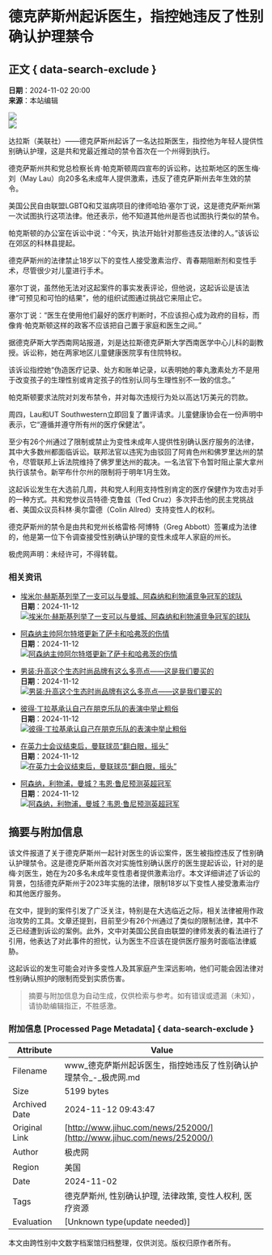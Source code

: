 # 德克萨斯州起诉医生，指控她违反了性别确认护理禁令

## 正文 { data-search-exclude }


**日期**：2024-11-02 20:00  
**来源**：本站编辑  

[![](http://www.jihuc.com/file/upload/202409/13/001226791.jpg)](http://www.jihuc.com/api/redirect.php?aid=16)  
![](http://post.qytdi.com/file/upload/202410/18/qvhpokqat0i.jpg)  

达拉斯（美联社）——德克萨斯州起诉了一名达拉斯医生，指控他为年轻人提供性别确认护理，这是共和党最近推动的禁令首次在一个州得到执行。

德克萨斯州共和党总检察长肯·帕克斯顿周四宣布的诉讼称，达拉斯地区的医生梅·刘（May Lau）向20多名未成年人提供激素，违反了德克萨斯州去年生效的禁令。

美国公民自由联盟LGBTQ和艾滋病项目的律师哈珀·塞尔丁说，这是德克萨斯州第一次试图执行这项法律。他还表示，他不知道其他州是否也试图执行类似的禁令。

帕克斯顿的办公室在诉讼中说：“今天，执法开始针对那些违反法律的人。”该诉讼在郊区的科林县提起。

德克萨斯州的法律禁止18岁以下的变性人接受激素治疗、青春期阻断剂和变性手术，尽管很少对儿童进行手术。

塞尔丁说，虽然他无法对这起案件的事实发表评论，但他说，这起诉讼是该法律“可预见和可怕的结果”，他的组织试图通过挑战它来阻止它。

塞尔丁说：“医生在使用他们最好的医疗判断时，不应该担心成为政府的目标，而像肯·帕克斯顿这样的政客不应该把自己置于家庭和医生之间。”

据德克萨斯大学西南网站报道，刘是达拉斯德克萨斯大学西南医学中心儿科的副教授。诉讼称，她在两家地区儿童健康医院享有住院特权。

该诉讼指控她“伪造医疗记录、处方和账单记录，以表明她的睾丸激素处方不是用于改变孩子的生理性别或肯定孩子的性别认同与生理性别不一致的信念。”

帕克斯顿要求法院对刘发布禁令，并对每次违规行为处以高达1万美元的罚款。

周四，Lau和UT Southwestern立即回复了置评请求。儿童健康协会在一份声明中表示，它“遵循并遵守所有州的医疗保健法”。

至少有26个州通过了限制或禁止为变性未成年人提供性别确认医疗服务的法律，其中大多数州都面临诉讼。联邦法官以违宪为由驳回了阿肯色州和佛罗里达州的禁令，尽管联邦上诉法院维持了佛罗里达州的裁决。一名法官下令暂时阻止蒙大拿州执行该禁令。新罕布什尔州的限制将于明年1月生效。

这起诉讼发生在大选前几周，共和党人利用支持性别肯定的医疗保健作为攻击对手的一种方式。共和党参议员特德·克鲁兹（Ted Cruz）多次抨击他的民主党挑战者、美国众议员科林·奥尔雷德（Colin Allred）支持变性人的权利。

德克萨斯州的禁令是由共和党州长格雷格·阿博特（Greg Abbott）签署成为法律的，他是第一位下令调查接受性别确认护理的变性未成年人家庭的州长。

极虎网声明：未经许可，不得转载。

### 相关资讯

-   [埃米尔·赫斯基列举了一支可以与曼城、阿森纳和利物浦竞争冠军的球队](http://www.jihuc.com/news/260893/)  
    **日期**：2024-11-12  
    [![埃米尔·赫斯基列举了一支可以与曼城、阿森纳和利物浦竞争冠军的球队](http://www.jihuc.com/file/upload/202411/07/005039201.jpg)](http://www.jihuc.com/news/260893/)
    
-   [阿森纳主帅阿尔特塔更新了萨卡和哈弗茨的伤情](http://www.jihuc.com/news/260889/)  
    **日期**：2024-11-12  
    [![阿森纳主帅阿尔特塔更新了萨卡和哈弗茨的伤情](http://www.jihuc.com/file/upload/202411/07/005039291.jpg)](http://www.jihuc.com/news/260889/)
    
-   [男装:升高这个生态时尚品牌有这么多亮点——这是我们要买的](http://www.jihuc.com/news/260878/)  
    **日期**：2024-11-12  
    [![男装:升高这个生态时尚品牌有这么多亮点——这是我们要买的](http://www.jihuc.com/file/upload/202411/07/005038161.jpg)](http://www.jihuc.com/news/260878/)
    
-   [彼得·丁拉基承认自己在朋克乐队的表演中举止粗俗](http://www.jihuc.com/news/260862/)  
    **日期**：2024-11-12  
    [![彼得·丁拉基承认自己在朋克乐队的表演中举止粗俗](http://www.jihuc.com/file/upload/202411/07/005037681.jpg)](http://www.jihuc.com/news/260862/)
    
-   [在英力士会议结束后，曼联球员“翻白眼，摇头”](http://www.jihuc.com/news/260852/)  
    **日期**：2024-11-12  
    [![在英力士会议结束后，曼联球员“翻白眼，摇头”](http://www.jihuc.com/file/upload/202411/07/005036261.jpg)](http://www.jihuc.com/news/260852/)
    
-   [阿森纳，利物浦，曼城？韦恩·鲁尼预测英超冠军](http://www.jihuc.com/news/260846/)  
    **日期**：2024-11-12  
    [![阿森纳，利物浦，曼城？韦恩·鲁尼预测英超冠军](http://www.jihuc.com/file/upload/202411/07/005036551.png)](http://www.jihuc.com/news/260846/)  
<!-- tcd_original_link http://www.jihuc.com/news/252000/ -->
## 摘要与附加信息

<!-- tcd_abstract -->
该文件报道了关于德克萨斯州一起针对医生的诉讼案件，医生被指控违反了性别确认护理禁令。这是德克萨斯州首次对实施性别确认医疗的医生提起诉讼，针对的是梅·刘医生，她在为20多名未成年变性患者提供激素治疗。本文详细讲述了诉讼的背景，包括德克萨斯州于2023年实施的法律，限制18岁以下变性人接受激素治疗和其他医疗服务。

在文中，提到的案件引发了广泛关注，特别是在大选临近之际，相关法律被用作政治攻势的工具。文章还提到，目前至少有26个州通过了类似的限制法律，其中不乏已经遭到诉讼的案例。此外，文中对美国公民自由联盟的律师发表的看法进行了引用，他表达了对此事件的担忧，认为医生不应该在提供医疗服务时面临法律威胁。

这起诉讼的发生可能会对许多变性人及其家庭产生深远影响，他们可能会因法律对性别确认照护的限制而受到实质伤害。
<!-- tcd_abstract_end -->

> 摘要与附加信息为自动生成，仅供检索与参考。如有错误或遗漏（未知），请协助编辑指正，不胜感激。

### 附加信息 [Processed Page Metadata] { data-search-exclude }

| Attribute       | Value                                  |
|-----------------|----------------------------------------|
| Filename        | www_德克萨斯州起诉医生，指控她违反了性别确认护理禁令_-_极虎网.md                             |
| Size            | 5199 bytes                           |
| Archived Date   | 2024-11-12 09:43:47                             |
| Original Link   | [http://www.jihuc.com/news/252000/](http://www.jihuc.com/news/252000/)                       |
| Author          | 极虎网                               |
| Region          | 美国                               |
| Date            | 2024-11-02                                 |
| Tags            | 德克萨斯州, 性别确认护理, 法律政策, 变性人权利, 医疗资源                                 |
| Evaluation            | [Unknown type(update needed)]                                 |
<!-- tcd_table_end -->

本文由跨性别中文数字档案馆归档整理，仅供浏览。版权归原作者所有。
